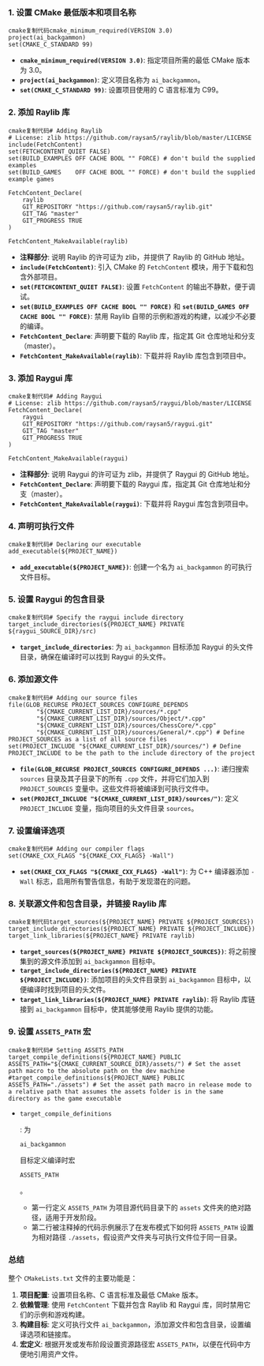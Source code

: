 ### 1. 设置 CMake 最低版本和项目名称

```
cmake复制代码cmake_minimum_required(VERSION 3.0)
project(ai_backgammon)
set(CMAKE_C_STANDARD 99)
```

- **`cmake_minimum_required(VERSION 3.0)`**: 指定项目所需的最低 CMake 版本为 3.0。
- **`project(ai_backgammon)`**: 定义项目名称为 `ai_backgammon`。
- **`set(CMAKE_C_STANDARD 99)`**: 设置项目使用的 C 语言标准为 C99。

### 2. 添加 Raylib 库

```
cmake复制代码# Adding Raylib
# License: zlib https://github.com/raysan5/raylib/blob/master/LICENSE
include(FetchContent)
set(FETCHCONTENT_QUIET FALSE)
set(BUILD_EXAMPLES OFF CACHE BOOL "" FORCE) # don't build the supplied examples
set(BUILD_GAMES    OFF CACHE BOOL "" FORCE) # don't build the supplied example games

FetchContent_Declare(
    raylib
    GIT_REPOSITORY "https://github.com/raysan5/raylib.git"
    GIT_TAG "master"
    GIT_PROGRESS TRUE
)

FetchContent_MakeAvailable(raylib)
```

- **注释部分**: 说明 Raylib 的许可证为 zlib，并提供了 Raylib 的 GitHub 地址。
- **`include(FetchContent)`**: 引入 CMake 的 `FetchContent` 模块，用于下载和包含外部项目。
- **`set(FETCHCONTENT_QUIET FALSE)`**: 设置 `FetchContent` 的输出不静默，便于调试。
- **`set(BUILD_EXAMPLES OFF CACHE BOOL "" FORCE)`** 和 **`set(BUILD_GAMES OFF CACHE BOOL "" FORCE)`**: 禁用 Raylib 自带的示例和游戏的构建，以减少不必要的编译。
- **`FetchContent_Declare`**: 声明要下载的 Raylib 库，指定其 Git 仓库地址和分支（master）。
- **`FetchContent_MakeAvailable(raylib)`**: 下载并将 Raylib 库包含到项目中。

### 3. 添加 Raygui 库

```
cmake复制代码# Adding Raygui
# License: zlib https://github.com/raysan5/raygui/blob/master/LICENSE
FetchContent_Declare(
    raygui
    GIT_REPOSITORY "https://github.com/raysan5/raygui.git"
    GIT_TAG "master"
    GIT_PROGRESS TRUE
)

FetchContent_MakeAvailable(raygui)
```

- **注释部分**: 说明 Raygui 的许可证为 zlib，并提供了 Raygui 的 GitHub 地址。
- **`FetchContent_Declare`**: 声明要下载的 Raygui 库，指定其 Git 仓库地址和分支（master）。
- **`FetchContent_MakeAvailable(raygui)`**: 下载并将 Raygui 库包含到项目中。

### 4. 声明可执行文件

```
cmake复制代码# Declaring our executable
add_executable(${PROJECT_NAME})
```

- **`add_executable(${PROJECT_NAME})`**: 创建一个名为 `ai_backgammon` 的可执行文件目标。

### 5. 设置 Raygui 的包含目录

```
cmake复制代码# Specify the raygui include directory
target_include_directories(${PROJECT_NAME} PRIVATE ${raygui_SOURCE_DIR}/src)
```

- **`target_include_directories`**: 为 `ai_backgammon` 目标添加 Raygui 的头文件目录，确保在编译时可以找到 Raygui 的头文件。

### 6. 添加源文件

```
cmake复制代码# Adding our source files
file(GLOB_RECURSE PROJECT_SOURCES CONFIGURE_DEPENDS
        "${CMAKE_CURRENT_LIST_DIR}/sources/*.cpp"
        "${CMAKE_CURRENT_LIST_DIR}/sources/Object/*.cpp"
        "${CMAKE_CURRENT_LIST_DIR}/sources/ChessCore/*.cpp"
        "${CMAKE_CURRENT_LIST_DIR}/sources/General/*.cpp") # Define PROJECT_SOURCES as a list of all source files
set(PROJECT_INCLUDE "${CMAKE_CURRENT_LIST_DIR}/sources/") # Define PROJECT_INCLUDE to be the path to the include directory of the project
```

- **`file(GLOB_RECURSE PROJECT_SOURCES CONFIGURE_DEPENDS ...)`**: 递归搜索 `sources` 目录及其子目录下的所有 `.cpp` 文件，并将它们加入到 `PROJECT_SOURCES` 变量中。这些文件将被编译到可执行文件中。
- **`set(PROJECT_INCLUDE "${CMAKE_CURRENT_LIST_DIR}/sources/")`**: 定义 `PROJECT_INCLUDE` 变量，指向项目的头文件目录 `sources`。

### 7. 设置编译选项

```
cmake复制代码# Adding our compiler flags
set(CMAKE_CXX_FLAGS "${CMAKE_CXX_FLAGS} -Wall")
```

- **`set(CMAKE_CXX_FLAGS "${CMAKE_CXX_FLAGS} -Wall")`**: 为 C++ 编译器添加 `-Wall` 标志，启用所有警告信息，有助于发现潜在的问题。

### 8. 关联源文件和包含目录，并链接 Raylib 库

```
cmake复制代码target_sources(${PROJECT_NAME} PRIVATE ${PROJECT_SOURCES})
target_include_directories(${PROJECT_NAME} PRIVATE ${PROJECT_INCLUDE})
target_link_libraries(${PROJECT_NAME} PRIVATE raylib)
```

- **`target_sources(${PROJECT_NAME} PRIVATE ${PROJECT_SOURCES})`**: 将之前搜集到的源文件添加到 `ai_backgammon` 目标中。
- **`target_include_directories(${PROJECT_NAME} PRIVATE ${PROJECT_INCLUDE})`**: 添加项目的头文件目录到 `ai_backgammon` 目标中，以便编译时找到项目的头文件。
- **`target_link_libraries(${PROJECT_NAME} PRIVATE raylib)`**: 将 Raylib 库链接到 `ai_backgammon` 目标中，使其能够使用 Raylib 提供的功能。

### 9. 设置 `ASSETS_PATH` 宏

```
cmake复制代码# Setting ASSETS_PATH
target_compile_definitions(${PROJECT_NAME} PUBLIC ASSETS_PATH="${CMAKE_CURRENT_SOURCE_DIR}/assets/") # Set the asset path macro to the absolute path on the dev machine
#target_compile_definitions(${PROJECT_NAME} PUBLIC ASSETS_PATH="./assets") # Set the asset path macro in release mode to a relative path that assumes the assets folder is in the same directory as the game executable
```

- `target_compile_definitions`

  : 为 

  ```
  ai_backgammon
  ```

   目标定义编译时宏 

  ```
  ASSETS_PATH
  ```

  。

  - 第一行定义 `ASSETS_PATH` 为项目源代码目录下的 `assets` 文件夹的绝对路径，适用于开发阶段。
  - 第二行被注释掉的代码示例展示了在发布模式下如何将 `ASSETS_PATH` 设置为相对路径 `./assets`，假设资产文件夹与可执行文件位于同一目录。

### 总结

整个 `CMakeLists.txt` 文件的主要功能是：

1. **项目配置**: 设置项目名称、C 语言标准及最低 CMake 版本。
2. **依赖管理**: 使用 `FetchContent` 下载并包含 Raylib 和 Raygui 库，同时禁用它们的示例和游戏构建。
3. **构建目标**: 定义可执行文件 `ai_backgammon`，添加源文件和包含目录，设置编译选项和链接库。
4. **宏定义**: 根据开发或发布阶段设置资源路径宏 `ASSETS_PATH`，以便在代码中方便地引用资产文件。